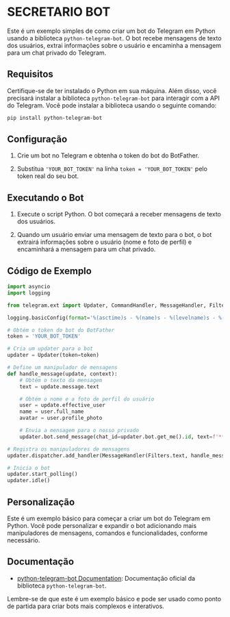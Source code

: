 # SECRETARIO BOT
Este é um exemplo simples de como criar um bot do Telegram em Python usando a biblioteca `python-telegram-bot`. O bot recebe mensagens de texto dos usuários, extrai informações sobre o usuário e encaminha a mensagem para um chat privado do Telegram.

## Requisitos
Certifique-se de ter instalado o Python em sua máquina. Além disso, você precisará instalar a biblioteca `python-telegram-bot` para interagir com a API do Telegram. Você pode instalar a biblioteca usando o seguinte comando:
```bash
pip install python-telegram-bot
```

## Configuração
1. Crie um bot no Telegram e obtenha o token do bot do BotFather.

2. Substitua `'YOUR_BOT_TOKEN'` na linha `token = 'YOUR_BOT_TOKEN'` pelo token real do seu bot.

## Executando o Bot
1. Execute o script Python. O bot começará a receber mensagens de texto dos usuários.

2. Quando um usuário enviar uma mensagem de texto para o bot, o bot extrairá informações sobre o usuário (nome e foto de perfil) e encaminhará a mensagem para um chat privado.

## Código de Exemplo
```python
import asyncio
import logging

from telegram.ext import Updater, CommandHandler, MessageHandler, Filters

logging.basicConfig(format='%(asctime)s - %(name)s - %(levelname)s - %(message)s', level=logging.INFO)

# Obtém o token do bot do BotFather
token = 'YOUR_BOT_TOKEN'

# Cria um updater para o bot
updater = Updater(token=token)

# Define um manipulador de mensagens
def handle_message(update, context):
    # Obtém o texto da mensagem
    text = update.message.text

    # Obtém o nome e a foto de perfil do usuário
    user = update.effective_user
    name = user.full_name
    avatar = user.profile_photo

    # Envia a mensagem para o nosso privado
    updater.bot.send_message(chat_id=updater.bot.get_me().id, text=f'**{name}:** {text}')

# Registra os manipuladores de mensagens
updater.dispatcher.add_handler(MessageHandler(Filters.text, handle_message))

# Inicia o bot
updater.start_polling()
updater.idle()
```

## Personalização
Este é um exemplo básico para começar a criar um bot do Telegram em Python. Você pode personalizar e expandir o bot adicionando mais manipuladores de mensagens, comandos e funcionalidades, conforme necessário.

## Documentação
- [python-telegram-bot Documentation](https://python-telegram-bot.readthedocs.io/en/stable/index.html): Documentação oficial da biblioteca `python-telegram-bot`.

Lembre-se de que este é um exemplo básico e pode ser usado como ponto de partida para criar bots mais complexos e interativos.